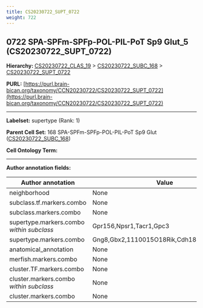 ```yaml
---
title: CS20230722_SUPT_0722
weight: 722
---
```

## 0722 SPA-SPFm-SPFp-POL-PIL-PoT Sp9 Glut_5 (CS20230722_SUPT_0722)
<b>Hierarchy: </b>
[CS20230722_CLAS_19](../CS20230722_CLAS_19) >
[CS20230722_SUBC_168](../CS20230722_SUBC_168) >
[CS20230722_SUPT_0722](../CS20230722_SUPT_0722)

**PURL:** [https://purl.brain-bican.org/taxonomy/CCN20230722/CS20230722_SUPT_0722](https://purl.brain-bican.org/taxonomy/CCN20230722/CS20230722_SUPT_0722)

---


**Labelset:** supertype (Rank: 1)

**Parent Cell Set:** 168 SPA-SPFm-SPFp-POL-PIL-PoT Sp9 Glut ([CS20230722_SUBC_168](../CS20230722_SUBC_168))



**Cell Ontology Term:** 

[MARKER GENES.]: #


---

[TRANSFERRED ANNOTATIONS.]: #


[AUTHOR ANNOTATION FIELDS.]: #


**Author annotation fields:**

| Author annotation | Value |
|-------------------|-------|
|neighborhood|None|
|subclass.tf.markers.combo|None|
|subclass.markers.combo|None|
|supertype.markers.combo _within subclass_|Gpr156,Npsr1,Tacr1,Gpc3|
|supertype.markers.combo|Gng8,Gbx2,1110015O18Rik,Cdh18,Npsr1,Tent5a|
|anatomical_annotation|None|
|merfish.markers.combo|None|
|cluster.TF.markers.combo|None|
|cluster.markers.combo _within subclass_|None|
|cluster.markers.combo|None|
